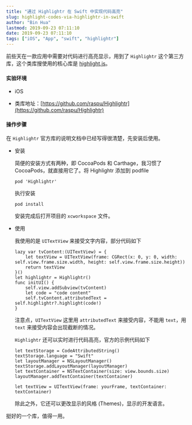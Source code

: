 ```yaml
---
title: "通过 Highlightr 在 Swift 中实现代码高亮"
slug: highlight-codes-via-highlightr-in-swift
author: "Bin Hua"
lastmod: 2019-09-23 07:11:10
date: 2019-09-23 07:11:10
tags: ["iOS", "App", "swift", "highlightr"]
---
```


前些天在一款应用中需要对代码进行高亮显示，用到了 `Highlightr` 这个第三方库，这个类库搜使用的核心库是 [highlight.js](https://highlightjs.org/)。

#### 实验环境

- iOS

- 类库地址：[https://github.com/raspu/Highlightr](https://github.com/raspu/Highlightr)

#### 操作步骤

在 `Highlightr` 官方库的说明文档中已经写得很清楚，先安装后使用。

- 安装

    简便的安装方式有两种，即 CocoaPods 和 Carthage，我习惯了 CocoaPods，就直接用它了。将 Highlightr 添加到 podfile 
    
    ```
    pod 'Highlightr'
    ```
    
    执行安装
    
    ```
    pod install
    ```
    
    安装完成后打开项目的 `xcworkspace` 文件。
    
- 使用

    我使用的是 `UITextView` 来接受文字内容，部分代码如下
    
    ```
    lazy var tvContent:(UITextView) = {
		let textView = UITextView(frame: CGRect(x: 0, y: 0, width: self.view.frame.size.width, height: self.view.frame.size.height))
		return textView
	}()
    let highlightr = Highlightr()
    func initUI() {
		self.view.addSubview(tvContent)
		let code = "code content"
		self.tvContent.attributedText = self.highlightr?.highlight(code!)
	}
    ```
    
    注意点，`UITextView` 这里用 `attributedText` 来接受内容，不能用 `text`，用 `text` 来接受内容会出现截断的情况。
    
    `Highlightr` 还可以实时进行代码高亮，官方的示例代码如下
    
    ```
    let textStorage = CodeAttributedString()
	textStorage.language = "Swift"
	let layoutManager = NSLayoutManager()
	textStorage.addLayoutManager(layoutManager)
	let textContainer = NSTextContainer(size: view.bounds.size)
	layoutManager.addTextContainer(textContainer)

	let textView = UITextView(frame: yourFrame, textContainer: textContainer)
    ```
    
    除此之外，它还可以更改显示的风格 (Themes)，显示的开发语言。
    
挺好的一个库，值得一用。